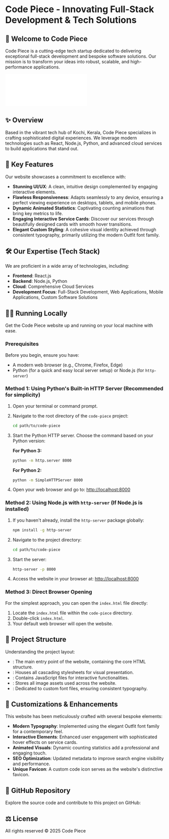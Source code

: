 # Code Piece - Innovating Full-Stack Development & Tech Solutions

## 🚀 Welcome to Code Piece

Code Piece is a cutting-edge tech startup dedicated to delivering exceptional full-stack development and bespoke software solutions. Our mission is to transform your ideas into robust, scalable, and high-performance applications.

![Code Piece Logo](about/images/67d0a0327b8346375dfe7dc4_logotype.png)

## ✨ Overview

Based in the vibrant tech hub of Kochi, Kerala, Code Piece specializes in crafting sophisticated digital experiences. We leverage modern technologies such as React, Node.js, Python, and advanced cloud services to build applications that stand out.

## 🌟 Key Features

Our website showcases a commitment to excellence with:

-   **Stunning UI/UX**: A clean, intuitive design complemented by engaging interactive elements.
-   **Flawless Responsiveness**: Adapts seamlessly to any device, ensuring a perfect viewing experience on desktops, tablets, and mobile phones.
-   **Dynamic Animated Statistics**: Captivating counting animations that bring key metrics to life.
-   **Engaging Interactive Service Cards**: Discover our services through beautifully designed cards with smooth hover transitions.
-   **Elegant Custom Styling**: A cohesive visual identity achieved through consistent typography, primarily utilizing the modern Outfit font family.

## 🛠️ Our Expertise (Tech Stack)

We are proficient in a wide array of technologies, including:

-   **Frontend**: React.js
-   **Backend**: Node.js, Python
-   **Cloud**: Comprehensive Cloud Services
-   **Development Focus**: Full-Stack Development, Web Applications, Mobile Applications, Custom Software Solutions

## 🏃‍♀️ Running Locally

Get the Code Piece website up and running on your local machine with ease.

### Prerequisites

Before you begin, ensure you have:

-   A modern web browser (e.g., Chrome, Firefox, Edge)
-   Python (for a quick and easy local server setup) or Node.js (for `http-server`)

### Method 1: Using Python's Built-in HTTP Server (Recommended for simplicity)

1.  Open your terminal or command prompt.
2.  Navigate to the root directory of the `code-piece` project:
    ```bash
    cd path/to/code-piece
    ```
3.  Start the Python HTTP server. Choose the command based on your Python version:

    **For Python 3:**
    ```bash
    python -m http.server 8000
    ```

    **For Python 2:**
    ```bash
    python -m SimpleHTTPServer 8000
    ```
4.  Open your web browser and go to:
    [http://localhost:8000](http://localhost:8000)

### Method 2: Using Node.js with `http-server` (If Node.js is installed)

1.  If you haven't already, install the `http-server` package globally:
    ```bash
    npm install -g http-server
    ```
2.  Navigate to the project directory:
    ```bash
    cd path/to/code-piece
    ```
3.  Start the server:
    ```bash
    http-server -p 8000
    ```
4.  Access the website in your browser at:
    [http://localhost:8000](http://localhost:8000)

### Method 3: Direct Browser Opening

For the simplest approach, you can open the `index.html` file directly:

1.  Locate the `index.html` file within the `code-piece` directory.
2.  Double-click `index.html`.
3.  Your default web browser will open the website.

## 📂 Project Structure

Understanding the project layout:

-   <mcfile name="index.html" path="c:\Users\zhack\Desktop\code-piece\index.html"></mcfile>: The main entry point of the website, containing the core HTML structure.
-   <mcfolder name="css/" path="c:\Users\zhack\Desktop\code-piece\css"></mcfolder>: Houses all cascading stylesheets for visual presentation.
-   <mcfolder name="js/" path="c:\Users\zhack\Desktop\code-piece\js"></mcfolder>: Contains JavaScript files for interactive functionalities.
-   <mcfolder name="images/" path="c:\Users\zhack\Desktop\code-piece\images"></mcfolder>: Stores all image assets used across the website.
-   <mcfolder name="fonts/" path="c:\Users\zhack\Desktop\code-piece\fonts"></mcfolder>: Dedicated to custom font files, ensuring consistent typography.

## 🎨 Customizations & Enhancements

This website has been meticulously crafted with several bespoke elements:

-   **Modern Typography**: Implemented using the elegant Outfit font family for a contemporary feel.
-   **Interactive Elements**: Enhanced user engagement with sophisticated hover effects on service cards.
-   **Animated Visuals**: Dynamic counting statistics add a professional and engaging touch.
-   **SEO Optimization**: Updated metadata to improve search engine visibility and performance.
-   **Unique Favicon**: A custom code icon serves as the website's distinctive favicon.

## 🔗 GitHub Repository

Explore the source code and contribute to this project on GitHub:
<mcurl name="Code Piece V2 GitHub Repository" url="https://github.com/abhi963007/Code-piece-V2.git"></mcurl>

## ⚖️ License

All rights reserved © 2025 Code Piece

